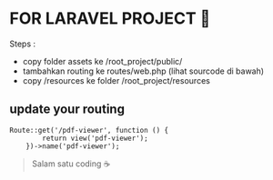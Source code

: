 
# FOR LARAVEL PROJECT :disguised_face:

Steps :
* copy folder assets ke /root_project/public/
* tambahkan routing ke routes/web.php (lihat sourcode di bawah)
* copy /resources ke folder /root_project/resources

## update your routing 
```
Route::get('/pdf-viewer', function () {
        return view('pdf-viewer');
    })->name('pdf-viewer');
```

> Salam satu coding :coffee: